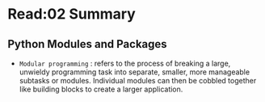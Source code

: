 # Read:02 Summary
## Python Modules and Packages
* `Modular programming` : refers to the process of breaking a large, unwieldy programming task into separate, smaller, more manageable subtasks or
modules. Individual modules can then be cobbled together like building blocks to create a larger application.

